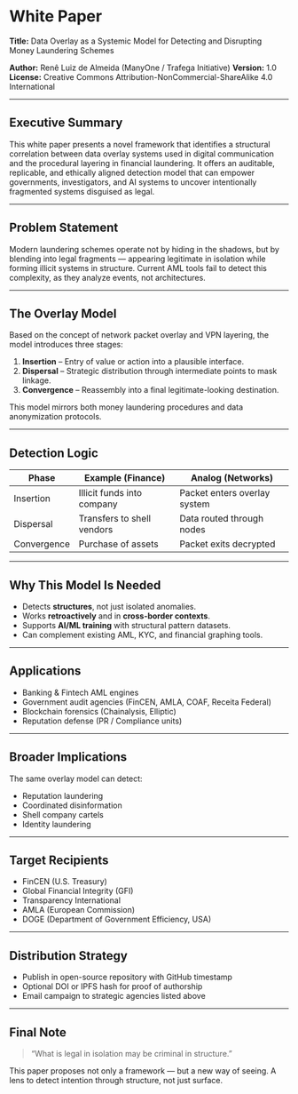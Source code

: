 # White Paper

**Title:** Data Overlay as a Systemic Model for Detecting and Disrupting Money Laundering Schemes

**Author:** Renê Luiz de Almeida (ManyOne / Trafega Initiative)
**Version:** 1.0
**License:** Creative Commons Attribution-NonCommercial-ShareAlike 4.0 International

---

## Executive Summary

This white paper presents a novel framework that identifies a structural correlation between data overlay systems used in digital communication and the procedural layering in financial laundering. It offers an auditable, replicable, and ethically aligned detection model that can empower governments, investigators, and AI systems to uncover intentionally fragmented systems disguised as legal.

---

## Problem Statement

Modern laundering schemes operate not by hiding in the shadows, but by blending into legal fragments — appearing legitimate in isolation while forming illicit systems in structure. Current AML tools fail to detect this complexity, as they analyze events, not architectures.

---

## The Overlay Model

Based on the concept of network packet overlay and VPN layering, the model introduces three stages:

1. **Insertion** – Entry of value or action into a plausible interface.
2. **Dispersal** – Strategic distribution through intermediate points to mask linkage.
3. **Convergence** – Reassembly into a final legitimate-looking destination.

This model mirrors both money laundering procedures and data anonymization protocols.

---

## Detection Logic

| Phase       | Example (Finance)          | Analog (Networks)            |
| ----------- | -------------------------- | ---------------------------- |
| Insertion   | Illicit funds into company | Packet enters overlay system |
| Dispersal   | Transfers to shell vendors | Data routed through nodes    |
| Convergence | Purchase of assets         | Packet exits decrypted       |

---

## Why This Model Is Needed

* Detects **structures**, not just isolated anomalies.
* Works **retroactively** and in **cross-border contexts**.
* Supports **AI/ML training** with structural pattern datasets.
* Can complement existing AML, KYC, and financial graphing tools.

---

## Applications

* Banking & Fintech AML engines
* Government audit agencies (FinCEN, AMLA, COAF, Receita Federal)
* Blockchain forensics (Chainalysis, Elliptic)
* Reputation defense (PR / Compliance units)

---

## Broader Implications

The same overlay model can detect:

* Reputation laundering
* Coordinated disinformation
* Shell company cartels
* Identity laundering

---

## Target Recipients

* FinCEN (U.S. Treasury)
* Global Financial Integrity (GFI)
* Transparency International
* AMLA (European Commission)
* DOGE (Department of Government Efficiency, USA)

---

## Distribution Strategy

* Publish in open-source repository with GitHub timestamp
* Optional DOI or IPFS hash for proof of authorship
* Email campaign to strategic agencies listed above

---

## Final Note

> “What is legal in isolation may be criminal in structure.”

This paper proposes not only a framework — but a new way of seeing. A lens to detect intention through structure, not just surface.
